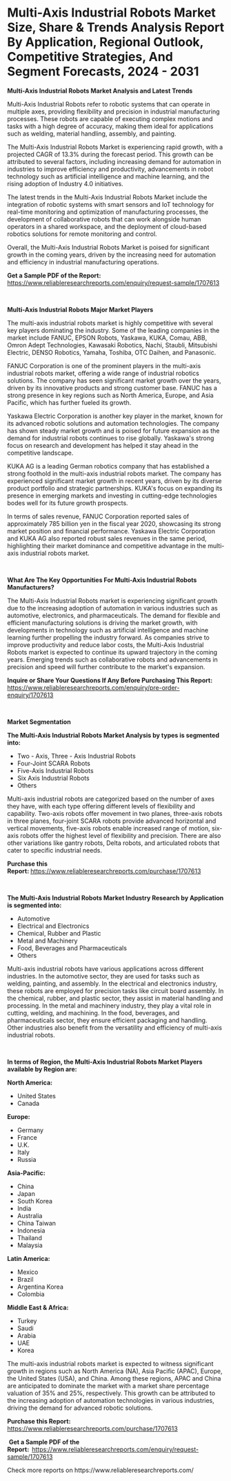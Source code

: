 <p><h1>Multi-Axis Industrial Robots Market Size, Share & Trends Analysis Report By Application, Regional Outlook, Competitive Strategies, And Segment Forecasts, 2024 - 2031</h1></p><p><strong>Multi-Axis Industrial Robots Market Analysis and Latest Trends</strong></p>
<p><p>Multi-Axis Industrial Robots refer to robotic systems that can operate in multiple axes, providing flexibility and precision in industrial manufacturing processes. These robots are capable of executing complex motions and tasks with a high degree of accuracy, making them ideal for applications such as welding, material handling, assembly, and painting.</p><p>The Multi-Axis Industrial Robots Market is experiencing rapid growth, with a projected CAGR of 13.3% during the forecast period. This growth can be attributed to several factors, including increasing demand for automation in industries to improve efficiency and productivity, advancements in robot technology such as artificial intelligence and machine learning, and the rising adoption of Industry 4.0 initiatives.</p><p>The latest trends in the Multi-Axis Industrial Robots Market include the integration of robotic systems with smart sensors and IoT technology for real-time monitoring and optimization of manufacturing processes, the development of collaborative robots that can work alongside human operators in a shared workspace, and the deployment of cloud-based robotics solutions for remote monitoring and control.</p><p>Overall, the Multi-Axis Industrial Robots Market is poised for significant growth in the coming years, driven by the increasing need for automation and efficiency in industrial manufacturing operations.</p></p>
<p><strong>Get a Sample PDF of the Report:&nbsp;</strong> <a href="https://www.reliableresearchreports.com/enquiry/request-sample/1707613">https://www.reliableresearchreports.com/enquiry/request-sample/1707613</a></p>
<p>&nbsp;</p>
<p><strong>Multi-Axis Industrial Robots Major Market Players</strong></p>
<p><p>The multi-axis industrial robots market is highly competitive with several key players dominating the industry. Some of the leading companies in the market include FANUC, EPSON Robots, Yaskawa, KUKA, Comau, ABB, Omron Adept Technologies, Kawasaki Robotics, Nachi, Staubli, Mitsubishi Electric, DENSO Robotics, Yamaha, Toshiba, OTC Daihen, and Panasonic.</p><p>FANUC Corporation is one of the prominent players in the multi-axis industrial robots market, offering a wide range of industrial robotics solutions. The company has seen significant market growth over the years, driven by its innovative products and strong customer base. FANUC has a strong presence in key regions such as North America, Europe, and Asia Pacific, which has further fueled its growth.</p><p>Yaskawa Electric Corporation is another key player in the market, known for its advanced robotic solutions and automation technologies. The company has shown steady market growth and is poised for future expansion as the demand for industrial robots continues to rise globally. Yaskawa's strong focus on research and development has helped it stay ahead in the competitive landscape.</p><p>KUKA AG is a leading German robotics company that has established a strong foothold in the multi-axis industrial robots market. The company has experienced significant market growth in recent years, driven by its diverse product portfolio and strategic partnerships. KUKA's focus on expanding its presence in emerging markets and investing in cutting-edge technologies bodes well for its future growth prospects.</p><p>In terms of sales revenue, FANUC Corporation reported sales of approximately 785 billion yen in the fiscal year 2020, showcasing its strong market position and financial performance. Yaskawa Electric Corporation and KUKA AG also reported robust sales revenues in the same period, highlighting their market dominance and competitive advantage in the multi-axis industrial robots market.</p></p>
<p>&nbsp;</p>
<p><strong>What Are The Key Opportunities For Multi-Axis Industrial Robots Manufacturers?</strong></p>
<p><p>The Multi-Axis Industrial Robots market is experiencing significant growth due to the increasing adoption of automation in various industries such as automotive, electronics, and pharmaceuticals. The demand for flexible and efficient manufacturing solutions is driving the market growth, with developments in technology such as artificial intelligence and machine learning further propelling the industry forward. As companies strive to improve productivity and reduce labor costs, the Multi-Axis Industrial Robots market is expected to continue its upward trajectory in the coming years. Emerging trends such as collaborative robots and advancements in precision and speed will further contribute to the market's expansion.</p></p>
<p><strong>Inquire or Share Your Questions If Any Before Purchasing This Report:</strong> <a href="https://www.reliableresearchreports.com/enquiry/pre-order-enquiry/1707613">https://www.reliableresearchreports.com/enquiry/pre-order-enquiry/1707613</a></p>
<p>&nbsp;</p>
<p><strong>Market Segmentation</strong></p>
<p><strong>The Multi-Axis Industrial Robots Market Analysis by types is segmented into:</strong></p>
<p><ul><li>Two - Axis, Three - Axis Industrial Robots</li><li>Four-Joint SCARA Robots</li><li>Five-Axis Industrial Robots</li><li>Six Axis Industrial Robots</li><li>Others</li></ul></p>
<p><p>Multi-axis industrial robots are categorized based on the number of axes they have, with each type offering different levels of flexibility and capability. Two-axis robots offer movement in two planes, three-axis robots in three planes, four-joint SCARA robots provide advanced horizontal and vertical movements, five-axis robots enable increased range of motion, six-axis robots offer the highest level of flexibility and precision. There are also other variations like gantry robots, Delta robots, and articulated robots that cater to specific industrial needs.</p></p>
<p><strong>Purchase this Report:&nbsp;</strong><a href="https://www.reliableresearchreports.com/purchase/1707613">https://www.reliableresearchreports.com/purchase/1707613</a></p>
<p>&nbsp;</p>
<p><strong>The Multi-Axis Industrial Robots Market Industry Research by Application is segmented into:</strong></p>
<p><ul><li>Automotive</li><li>Electrical and Electronics</li><li>Chemical, Rubber and Plastic</li><li>Metal and Machinery</li><li>Food, Beverages and Pharmaceuticals</li><li>Others</li></ul></p>
<p><p>Multi-axis industrial robots have various applications across different industries. In the automotive sector, they are used for tasks such as welding, painting, and assembly. In the electrical and electronics industry, these robots are employed for precision tasks like circuit board assembly. In the chemical, rubber, and plastic sector, they assist in material handling and processing. In the metal and machinery industry, they play a vital role in cutting, welding, and machining. In the food, beverages, and pharmaceuticals sector, they ensure efficient packaging and handling. Other industries also benefit from the versatility and efficiency of multi-axis industrial robots.</p></p>
<p>&nbsp;</p>
<p><strong>In terms of Region, the Multi-Axis Industrial Robots Market Players available by Region are:</strong></p>
<p>
    <p> <strong> North America: </strong>
        <ul>
            <li>United States</li>
            <li>Canada</li>
        </ul>
        </p> 
    <p> <strong> Europe: </strong>
        <ul>
            <li>Germany</li>
            <li>France</li>
            <li>U.K.</li>
            <li>Italy</li>
            <li>Russia</li>
        </ul>
        </p> 
    <p> <strong> Asia-Pacific: </strong>
        <ul>
            <li>China</li>
            <li>Japan</li>
            <li>South Korea</li>
            <li>India</li>
            <li>Australia</li>
            <li>China Taiwan</li>
            <li>Indonesia</li>
            <li>Thailand</li>
            <li>Malaysia</li>
        </ul>
        </p> 
    <p> <strong> Latin America: </strong>
        <ul>
            <li>Mexico</li>
            <li>Brazil</li>
            <li>Argentina Korea</li>
            <li>Colombia</li>
        </ul>
        </p> 
    <p> <strong> Middle East & Africa: </strong>
        <ul>
            <li>Turkey</li>
            <li>Saudi</li>
            <li>Arabia</li>
            <li>UAE</li>
            <li>Korea</li>
        </ul>
    </p>
    </p>
<p><p>The multi-axis industrial robots market is expected to witness significant growth in regions such as North America (NA), Asia Pacific (APAC), Europe, the United States (USA), and China. Among these regions, APAC and China are anticipated to dominate the market with a market share percentage valuation of 35% and 25%, respectively. This growth can be attributed to the increasing adoption of automation technologies in various industries, driving the demand for advanced robotic solutions.</p></p>
<p><strong>Purchase this Report: </strong><a href="https://www.reliableresearchreports.com/purchase/1707613">https://www.reliableresearchreports.com/purchase/1707613</a></p>
<p>&nbsp;<strong>Get a Sample PDF of the Report:&nbsp;&nbsp;</strong><a href="https://www.reliableresearchreports.com/enquiry/request-sample/1707613">https://www.reliableresearchreports.com/enquiry/request-sample/1707613</a></p>
<p><strong></strong></p>
<p>Check more reports on https://www.reliableresearchreports.com/</p>